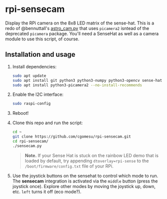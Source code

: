 # rpi-sensecam

Display the RPi camera on the 8x8 LED matrix of the sense-hat. This is a redo of @bennuttall's [astro_cam.py](https://github.com/bennuttall/sense-hat-examples/blob/master/python/astro_cam.py) that uses `picamera2` isntead of the deprecated `picamera` package. You'll need a SenseHat as well as a camera module to use this script, of course.

## Installation and usage

1. Install dependencies:

    ```sh
    sudo apt update
    sudo apt install git python3 python3-numpy python3-opencv sense-hat
    sudo apt install python3-picamera2 --no-install-recommends
    ```

1. Enable the I2C interface:

    ```sh
    sudo raspi-config
    ```

1. Reboot!

1. Clone this repo and run the script:

    ```sh
    cd ~
    git clone https://github.com/cgomesu/rpi-sensecam.git
    cd rpi-sensecam/
    ./sensecam.py
    ```

    > **Note.** If your Sense Hat is stuck on the rainbow LED demo that is loaded by default, try appending `dtoverlay=rpi-sense` to the `/boot/firmware/config.txt` file of your RPi.

1. Use the joystick buttons on the sensehat to control which mode to run. The **sensecam** integration is activated via the `middle` button (press the joystick once). Explore other modes by moving the joystick up, down, etc. `left` turns it off (eco mode?).
